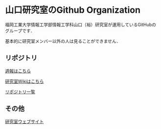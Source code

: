 # 山口研究室のGithub Organization

福岡工業大学情報工学部情報工学科山口（裕）研究室が運用しているGitHubの グループです．

基本的に研究室メンバー以外の人は見ることができません．


## リポジトリ

[週報はこちら](https://github.com/cncs-fit/wr2022)

[研究室Wikiはこちら](https://github.com/cncs-fit/ylab_wiki/wiki)

[リポジトリ一覧](https://github.com/orgs/cncs-fit/repositories)

## その他

[研究室ウェブサイト](https://www.fit.ac.jp/~y-yamaguchi/)


